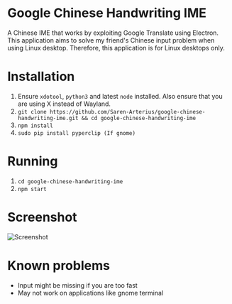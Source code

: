 # Google Chinese Handwriting IME
A Chinese IME that works by exploiting Google Translate using Electron. This application aims to solve my friend's Chinese input problem when using Linux desktop. Therefore, this application is for Linux desktops only.

# Installation
1. Ensure `xdotool`, `python3` and latest `node` installed. Also ensure that you are using X instead of Wayland.
2. `git clone https://github.com/Saren-Arterius/google-chinese-handwriting-ime.git && cd google-chinese-handwriting-ime`
3. `npm install`
4. `sudo pip install pyperclip (If gnome)`

# Running
1. `cd google-chinese-handwriting-ime`
2. `npm start`

# Screenshot
![Screenshot](https://drop.wtako.net/file/82b27c79a2f1c858dc62ecbd7fd605a5a9259101.png)

# Known problems
- Input might be missing if you are too fast
- May not work on applications like gnome terminal
